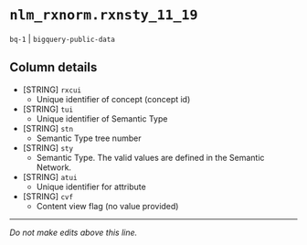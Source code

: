 # `nlm_rxnorm.rxnsty_11_19`
`bq-1` | `bigquery-public-data`

## Column details
* [STRING]    `rxcui`
  - Unique identifier of concept (concept id)
* [STRING]    `tui`
  - Unique identifier of Semantic Type
* [STRING]    `stn`
  - Semantic Type tree number
* [STRING]    `sty`
  - Semantic Type. The valid values are defined in the Semantic Network.
* [STRING]    `atui`
  - Unique identifier for attribute
* [STRING]    `cvf`
  - Content view flag (no value provided)

-------------------------------------------------------------------------------
*Do not make edits above this line.*
